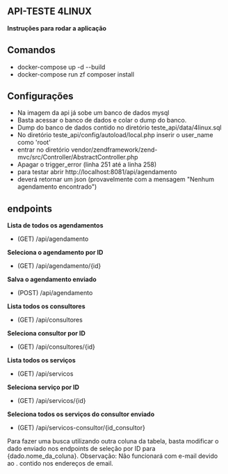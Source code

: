 ## API-TESTE 4LINUX

**Instruções para rodar a aplicação**
## Comandos
- docker-compose up -d --build
- docker-compose run zf composer install
## Configurações
- Na imagem da api já sobe um banco de dados mysql
- Basta acessar o banco de dados e colar o dump do banco.
- Dump do banco de dados contido no diretório teste_api/data/4linux.sql
- No diretório teste_api/config/autoload/local.php inserir o user_name como 'root'
- entrar no diretório vendor/zendframework/zend-mvc/src/Controller/AbstractController.php
- Apagar o trigger_error (linha 251 até a linha 258)
- para testar abrir http://localhost:8081/api/agendamento
- deverá retornar um json (provavelmente com a mensagem "Nenhum agendamento encontrado")

## endpoints
**Lista de todos os agendamentos**
- (GET) /api/agendamento 

**Seleciona o agendamento por ID**
- (GET) /api/agendamento/{id} 

**Salva o agendamento enviado**
- (POST) /api/agendamento  

**Lista todos os consultores**
- (GET) /api/consultores 

**Seleciona consultor por ID**
- (GET) /api/consultores/{id} 

**Lista todos os serviços**
- (GET) /api/servicos 

**Seleciona serviço por ID**
- (GET) /api/servicos/{id} 

**Seleciona todos os serviços do consultor enviado**
- (GET) /api/servicos-consultor/{id_consultor} 

Para fazer uma busca utilizando outra coluna da tabela, basta modificar o dado enviado nos endpoints de
seleção por ID para {dado.nome_da_coluna}. Observação: Não funcionará com e-mail devido ao . contido nos endereços de email.



